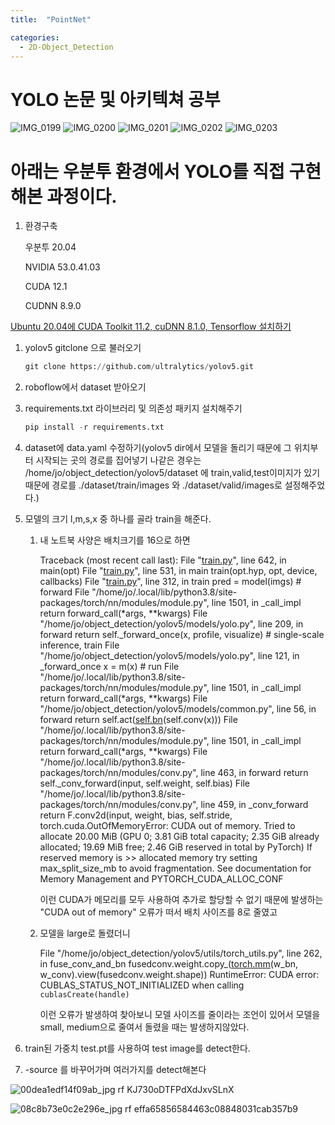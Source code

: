 ```yaml
---
title:  "PointNet"

categories: 
  - 2D-Object_Detection
---
```



# YOLO 논문 및 아키텍쳐 공부
![IMG_0199](https://github.com/johook/Codingtest/assets/116954375/0bfa2762-b2dc-4379-ba1d-9e1b9475d875)
![IMG_0200](https://github.com/johook/Codingtest/assets/116954375/d4dcee3e-c028-452d-a81b-4a8a179a33c5)
![IMG_0201](https://github.com/johook/Codingtest/assets/116954375/8daaee74-7dce-4b20-a1d2-addd7f8cd899)
![IMG_0202](https://github.com/johook/Codingtest/assets/116954375/432710d9-40f8-4258-b88a-c89b00999cb1)
![IMG_0203](https://github.com/johook/Codingtest/assets/116954375/affd4b23-f8cf-4a05-9422-00751a72aa0a)

# 아래는 우분투 환경에서 YOLO를 직접 구현해본 과정이다.

1. 환경구축
    
    우분투 20.04
    
    NVIDIA 53.0.41.03
    
    CUDA 12.1
    
    CUDNN 8.9.0
    

[Ubuntu 20.04에 CUDA Toolkit 11.2, cuDNN 8.1.0, Tensorflow 설치하기](https://webnautes.tistory.com/1428)

1. yolov5 gitclone 으로 불러오기
    
    ```python
    git clone https://github.com/ultralytics/yolov5.git
    ```
    
2. roboflow에서 dataset 받아오기
3. requirements.txt 라이브러리 및 의존성 패키지 설치해주기
    
    ```python
    pip install -r requirements.txt
    ```
    
4. dataset에 data.yaml 수정하기(yolov5 dir에서 모델을 돌리기 때문에 그 위치부터 시작되는 곳의 경로를 집어넣기 나같은 경우는 /home/jo/object_detection/yolov5/dataset 에 train,valid,test이미지가 있기 때문에 경로를 ./dataset/train/images 와 ./dataset/valid/images로 설정해주었다.)
    
    
5. 모델의 크기 l,m,s,x 중 하나를 골라 train을 해준다. 
    1. 내 노트북 사양은 배치크기를 16으로 하면  
        
        Traceback (most recent call last):
        File "[train.py](http://train.py/)", line 642, in <module>
        main(opt)
        File "[train.py](http://train.py/)", line 531, in main
        train(opt.hyp, opt, device, callbacks)
        File "[train.py](http://train.py/)", line 312, in train
        pred = model(imgs)  # forward
        File "/home/jo/.local/lib/python3.8/site-packages/torch/nn/modules/module.py", line 1501, in _call_impl
        return forward_call(*args, **kwargs)
        File "/home/jo/object_detection/yolov5/models/yolo.py", line 209, in forward
        return self._forward_once(x, profile, visualize)  # single-scale inference, train
        File "/home/jo/object_detection/yolov5/models/yolo.py", line 121, in _forward_once
        x = m(x)  # run
        File "/home/jo/.local/lib/python3.8/site-packages/torch/nn/modules/module.py", line 1501, in _call_impl
        return forward_call(*args, **kwargs)
        File "/home/jo/object_detection/yolov5/models/common.py", line 56, in forward
        return self.act([self.bn](http://self.bn/)(self.conv(x)))
        File "/home/jo/.local/lib/python3.8/site-packages/torch/nn/modules/module.py", line 1501, in _call_impl
        return forward_call(*args, **kwargs)
        File "/home/jo/.local/lib/python3.8/site-packages/torch/nn/modules/conv.py", line 463, in forward
        return self._conv_forward(input, self.weight, self.bias)
        File "/home/jo/.local/lib/python3.8/site-packages/torch/nn/modules/conv.py", line 459, in _conv_forward
        return F.conv2d(input, weight, bias, self.stride,
        torch.cuda.OutOfMemoryError: CUDA out of memory. Tried to allocate 20.00 MiB (GPU 0; 3.81 GiB total capacity; 2.35 GiB already allocated; 19.69 MiB free; 2.46 GiB reserved in total by PyTorch) If reserved memory is >> allocated memory try setting max_split_size_mb to avoid fragmentation.  See documentation for Memory Management and PYTORCH_CUDA_ALLOC_CONF
        
        이런 CUDA가 메모리를 모두 사용하여 추가로 할당할 수 없기 때문에 발생하는 "CUDA out of memory" 오류가 떠서 배치 사이즈를 8로 줄였고 
        
    2. 모델을 large로 돌렸더니 
        
        File "/home/jo/object_detection/yolov5/utils/torch_utils.py", line 262, in fuse_conv_and_bn fusedconv.weight.copy_([torch.mm](http://torch.mm/)(w_bn, w_conv).view(fusedconv.weight.shape)) RuntimeError: CUDA error: CUBLAS_STATUS_NOT_INITIALIZED when calling `cublasCreate(handle)`
        
        이런 오류가 발생하여 찾아보니 모델 사이즈를 줄이라는 조언이 있어서 모델을 small, medium으로 줄여서 돌렸을 때는 발생하지않았다.
        
    
6. train된 가중치 test.pt를 사용하여 test image를 detect한다.
7. -source 를 바꾸어가며 여러가지를 detect해본다
    
    
![00dea1edf14f09ab_jpg rf KJ730oDTFPdXdJxvSLnX](https://github.com/johook/Codingtest/assets/116954375/224114a2-4ecd-4d2a-b1e2-53d0977ca24d)
    
![08c8b73e0c2e296e_jpg rf effa65856584463c08848031cab357b9](https://github.com/johook/Codingtest/assets/116954375/19044fcf-8739-4099-ac61-62ff305f0d80)
    
